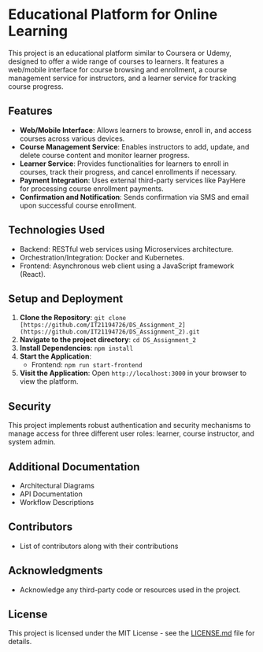 # Educational Platform for Online Learning

This project is an educational platform similar to Coursera or Udemy, designed to offer a wide range of courses to learners. It features a web/mobile interface for course browsing and enrollment, a course management service for instructors, and a learner service for tracking course progress.

## Features

- **Web/Mobile Interface**: Allows learners to browse, enroll in, and access courses across various devices.
- **Course Management Service**: Enables instructors to add, update, and delete course content and monitor learner progress.
- **Learner Service**: Provides functionalities for learners to enroll in courses, track their progress, and cancel enrollments if necessary.
- **Payment Integration**: Uses external third-party services like PayHere for processing course enrollment payments.
- **Confirmation and Notification**: Sends confirmation via SMS and email upon successful course enrollment.

## Technologies Used

- Backend: RESTful web services using Microservices architecture.
- Orchestration/Integration: Docker and Kubernetes.
- Frontend: Asynchronous web client using a JavaScript framework (React).

## Setup and Deployment

1. **Clone the Repository**: `git clone [https://github.com/IT21194726/DS_Assignment_2](https://github.com/IT21194726/DS_Assignment_2).git`
2. **Navigate to the project directory**: `cd DS_Assignment_2`
3. **Install Dependencies**: `npm install`
4. **Start the Application**:
   - Frontend: `npm run start-frontend`
5. **Visit the Application**: Open `http://localhost:3000` in your browser to view the platform.

## Security

This project implements robust authentication and security mechanisms to manage access for three different user roles: learner, course instructor, and system admin.

## Additional Documentation

- Architectural Diagrams
- API Documentation
- Workflow Descriptions

## Contributors

- List of contributors along with their contributions

## Acknowledgments

- Acknowledge any third-party code or resources used in the project.

## License

This project is licensed under the MIT License - see the [LICENSE.md](LICENSE) file for details.
